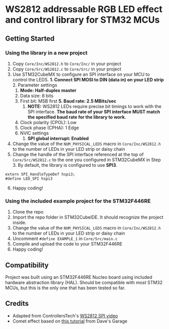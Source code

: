 # WS2812 addressable RGB LED effect and control library for STM32 MCUs

## Getting Started

### Using the library in a new project

1. Copy `Core/Inc/WS2812.h` to `Core/Inc/` in your project
2. Copy `Core/Src/WS2812.c` to `Core/Src/` in your project
3. Use STM32CubeMX to configure an SPI interface on your MCU to control the LEDS.
   **1. Connect SPI MOSI to DIN (data in) on your LED strip**
   2. Parameter settings
      1. **Mode: Half-duplex master**
      2. Data size: 8 bits
      3. First bit: MSB first
      **5. Baud rate: 2.5 MBits/sec**
           1. **NOTE:** WS2812 LEDs require precise bit timings to work with the SPI interface. **The baud rate of your SPI interface MUST match the specified baud rate for the library to work.**
      4. Clock polarity (CPOL): Low
      5. Clock phase (CPHA): 1 Edge
   3. NVIC settings
      1. **SPI global interrupt: Enabled**
4. Change the value of the `NUM_PHYSICAL_LEDS` macro in `Core/Inc/WS2812.h` to the number of LEDs in your LED strip or daisy chain
5. Change the handle of the SPI interface referenced at the top of `Core/Src/WS2812.c` to the one you configured in STM32CubeMX in Step 3. By default, the library is configured to use **SPI3**.

```
extern SPI_HandleTypeDef hspi3;
#define LED_SPI hspi3
```

6. Happy coding!

### Using the included example project for the STM32F446RE

1. Clone the repo
2. Import the repo folder in STM32CubeIDE. It should recognize the project inside.
3. Change the value of the `NUM_PHYSICAL_LEDS` macro in `Core/Inc/WS2812.h` to the number of LEDs in your LED strip or daisy chain
4. Uncomment `#define EXAMPLE_1` in `Core/Src/main.c`
5. Compile and upload the code to your STM32F446RE
6. Happy coding!

## Compatibility

Project was built using an STM32F446RE Nucleo board using included hardware abstraction library (HAL). Should be compatible with most STM32 MCUs, but this is the only one that has been tested so far.

## Credits

- Adapted from ControllersTech's [WS2812 SPI video](https://youtu.be/71SRVEcbEwc)
- Comet effect based on [this tutorial](https://www.youtube.com/watch?v=yM5dY7K2KHM) from Dave's Garage